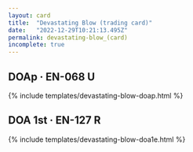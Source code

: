 ```yaml
---
layout: card
title:  "Devastating Blow (trading card)"
date:   "2022-12-29T10:21:13.495Z"
permalink: devastating-blow_(card)
incomplete: true
---
```


## DOAp &middot; EN-068 U

{% include templates/devastating-blow-doap.html %}


## DOA 1st &middot; EN-127 R

{% include templates/devastating-blow-doa1e.html %}
